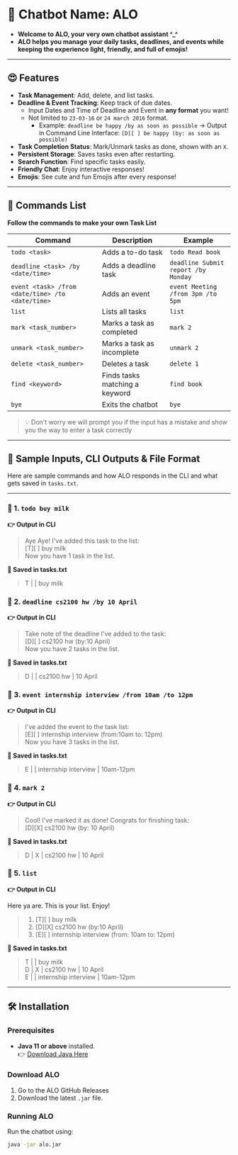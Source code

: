 # 🤖 Chatbot Name: ALO
- **Welcome to ALO, your very own chatbot assistant ^_^**
- **ALO helps you manage your daily tasks, deadlines, and events while keeping the experience light, friendly, and full of emojis!**

---

## 😍 Features
- **Task Management**: Add, delete, and list tasks.
- **Deadline & Event Tracking**: Keep track of due dates.
  - Input Dates and Time of Deadline and Event in **any format** you want!
  - Not limited to `23-03-16` or `24 march 2016` format.
    - Example: `deadline be happy /by as soon as possible` → Output in Command Line Interface: `[D][ ] be happy (by: as soon as possible)`
- **Task Completion Status**: Mark/Unmark tasks as done, shown with an `X`.
- **Persistent Storage**: Saves tasks even after restarting.
- **Search Function**: Find specific tasks easily.
- **Friendly Chat**: Enjoy interactive responses!
- **Emojis**: See cute and fun Emojis after every response!

---

## 🤩 Commands List
**Follow the commands to make your own Task List**

| Command                                          | Description                        | Example                             |
|--------------------------------------------------|------------------------------------|-------------------------------------|
| `todo <task>`                                    | Adds a to-do task                  | `todo Read book`                    |
| `deadline <task> /by <date/time>`                | Adds a deadline task               | `deadline Submit report /by Monday` |
| `event <task> /from <date/time> /to <date/time>` | Adds an event                | `event Meeting /from 3pm /to 5pm`   |
| `list`                                           | Lists all tasks                    | `list`                              |
| `mark <task_number>`                             | Marks a task as completed          | `mark 2`                            |
| `unmark <task_number>`                           | Marks a task as incomplete         | `unmark 2`                          |
| `delete <task_number>`                           | Deletes a task                     | `delete 1`                          |
| `find <keyword>`                                 | Finds tasks matching a keyword     | `find book`                         |
| `bye`                                            | Exits the chatbot                  | `bye`                               

>💡 Don't worry we will prompt you if the input has a mistake and show you the way to enter a task correctly


---
## 💬 Sample Inputs, CLI Outputs & File Format

Here are sample commands and how ALO responds in the CLI and what gets saved in `tasks.txt`.

---

### 📌 1. `todo buy milk`

**👉 Output in CLI**
> Aye Aye! I've added this task to the list: 
> \
>    [T][ ] buy milk 
> \
> Now you have 1 task in the list.

**📄 Saved in tasks.txt**
> T | | buy milk

### 📌 2. `deadline cs2100 hw /by 10 April`

**👉 Output in CLI**
>Take note of the deadline I've added to the task:
> \
>[D][ ] cs2100 hw (by:10 April) 
> \
> Now you have 2 tasks in the list.

**📄 Saved in tasks.txt**
>D | | cs2100 hw | 10 April

### 📌 3. `event internship interview /from 10am /to 12pm`

**👉 Output in CLI**

>I've added the event to the task list:
>\
>[E][ ] internship interview (from:10am to: 12pm)
>\
>Now you have 3 tasks in the list.

**📄 Saved in tasks.txt**
>E | | internship interview | 10am-12pm

### 📌 4. `mark 2`

**👉 Output in CLI**

>Cool! I've marked it as done! Congrats for finishing task:
>\
>[D][X] cs2100 hw (by: 10 April)

**📄 Saved in tasks.txt**
>D | X | cs2100 hw | 10 April

### 📌 5. `list`

**👉 Output in CLI**

Here ya are. This is your list. Enjoy!
> 1. [T][ ] buy milk
> 2. [D][X] cs2100 hw (by:10 April)
> 3. [E][ ] internship interview (from: 10am to: 12pm)

**📄 Saved in tasks.txt**
> T | | buy milk
> \
> D | X | cs2100 hw | 10 April
> \
> E | | internship interview | 10am-12pm


---
## 🛠 Installation
### **Prerequisites**
- **Java 11 or above** installed.  
  👉 [Download Java Here](https://www.oracle.com/java/technologies/javase-jdk11-downloads.html)

### **Download ALO**
1. Go to the ALO GitHub Releases
2. Download the latest `.jar` file.

### **Running ALO**
Run the chatbot using:
```sh
java -jar alo.jar
